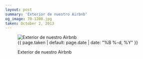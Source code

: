 ```yaml
---
layout: post
summary: 'Exterior de nuestro Airbnb'
og_image: 70-1280.jpg
taken: October 2, 2013
---
```


<figure class="post">
<img alt="Exterior de nuestro Airbnb" sizes="(min-width: 700px) 50vw, calc(100vw - 2rem)" src="{{ site.assets_url }}/70-640.jpg" srcset="{{ site.assets_url }}/70-1280.jpg 1280w, {{ site.assets_url }}/70-960.jpg 960w, {{ site.assets_url }}/70-640.jpg 640w, {{ site.assets_url }}/70-320.jpg 320w"/>
<figcaption>
<time>{{ page.taken | default: page.date | date: "%B %-d, %Y" }}</time>
<p>Exterior de nuestro Airbnb</p>
</figcaption>
</figure>
